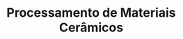 ---
sigla: PEM5112
title: "Processamento de Materiais Cerâmicos"
title_en: "Ceramics Processing"

area:
    br: "97134 - Materiais Convencionais e Avançados"
    en: "97135 - Conventional and Advanced Materials"

teorica: 4
pratica: 0
estudos: 8
duracao: 15
total: 180
creditos: 12

docente: tiao

objetivos:
    br: "Capacitar o aluno a relacionar as matérias-primas, caracterização, conformação e sinterização com as propriedades dos materiais cerâmicos; conhecer as metodologias de conformação e sinterização de materiais cerâmicos tradicionais e avançados; Conhecer e operar equipamentos envolvidos em processamento de cerâmicas."
    en: | 
        1. To enable students to relate the raw materials, characterization, forming and sintering with the properties of ceramics;
        2. Know the methods of forming and sintering of traditional and advanced ceramics;
        3. Know and operate equipment involved in processing of ceramics.

justificativa:
    br: "Complementar a formação do pós-graduando na área de cerâmicas de modo geral."
    en: "The graduate programs receive students from various fields of knowledge whose formations are not dealt with the processing area and characterization of ceramics. This course provides students of all backgrounds a broad view of ceramics, with emphasis on raw materials, processing and characterization."

conteudo:
    br: | 
        1.	Introdução
        2.	Matérias-primas naturais e sintéticas
        3.	Preparação de pós cerâmicos (moagem e sínteses)
        4.	Caracterização de pós cerâmicos
        5.	Conformação de peças cerâmicas (prensagem, colagem, extrusão e injeção)
        6.	Secagem
        7.	Queima (ciclos, sinterização convencional e especial, vidragem)
        8.	Tratamentos superficiais
    en: |
        1. Natural and synthetic raw materials
        2. Ceramic powders preparation (crushing and synthesis)
        3. Characterization of ceramic powders
        4. Pressing
        5. Slips casting
        6. Extrusion
        7. Injection
        8. Drying
        9. Firing (pre-sintering events - sintering and cooling)
        10. Surface treatments
        11. Finishing
        12. Mechanical behavior

avaliacao:
    br: "Duas Provas (P1 and P2), 1 Seminário (SEM) e 1 Relatório (REL), todos valendo de 0 a 10 pontos"
    en: "Two written tests (P1 and P2), 1 Seminar (SEM) and 1 Technical Report (REL), all with scores from 0 to 10 points."

observacao:
    br: |
        Critério de Avaliação: Média Final (MF) calculada levando e conta os pesos: 

        MF=(2 P1 + 2 P2 + SEM + REL) / 6.
    en: "Assessment criteria: Final Average (MF) is calculated taking into account the weights: MF=(2P1+2P2+SEM+REL)/6."

referencias:
    br: |
        1. Santos, P. S. Ciência e Tecnologia de Argilas. 2ª Edição. Editora Edgard Blücher Ltda. Volumes 1, 2 e 3. 1989.  
        2. Kingery, W.D. Ceramic Fabrication Processes. The M.I.T. Press, Cambridge, 1957.
        3. Barsoum, M. W. Fundamentals of Ceramics. Taylor & Francis, New York, 2003.
        4. Carter, C. B.; Norton, M. G. Ceramic Materials – Science and Materials. Springer Science + Business Media, New York 2007.
        5. Wang, F. Treatise on Materials Science and Technology. v. 9, Ceramic Fabrication Process. Academic Press, New York, 1976.
        6. Fonseca, A.T. Tecnologia do Processamento Cerâmico. Universidade Aberta. Lisboa, 2000.
        7. Reed, J.S. Principles of Ceramics Processing, John Wiley, 1988.
        8. Specialized articles of the current literature.
---